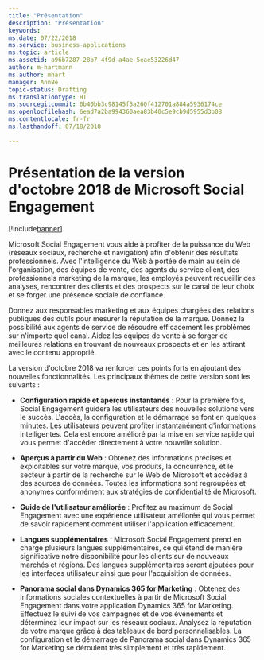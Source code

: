 ```yaml
---
title: "Présentation"
description: "Présentation"
keywords: 
ms.date: 07/22/2018
ms.service: business-applications
ms.topic: article
ms.assetid: a96b7287-28b7-4f9d-a4ae-5eae53226d47
author: m-hartmann
ms.author: mhart
manager: AnnBe
topic-status: Drafting
ms.translationtype: HT
ms.sourcegitcommit: 0b40bb3c98145f5a260f412701a884a5936174ce
ms.openlocfilehash: 6ead7a2ba994360aea83b40c5e9cb9d5955d3b08
ms.contentlocale: fr-fr
ms.lasthandoff: 07/18/2018

---
```


#  <a name="overview-of-microsoft-social-engagement-october-18-release"></a>Présentation de la version d'octobre 2018 de Microsoft Social Engagement

[!include[banner](../../includes/banner.md)]

Microsoft Social Engagement vous aide à profiter de la puissance du Web (réseaux sociaux, recherche et navigation) afin d'obtenir des résultats professionnels. Avec l'intelligence du Web à portée de main au sein de l'organisation, des équipes de vente, des agents du service client, des professionnels marketing de la marque, les employés peuvent recueillir des analyses, rencontrer des clients et des prospects sur le canal de leur choix et se forger une présence sociale de confiance.

Donnez aux responsables marketing et aux équipes chargées des relations publiques des outils pour mesurer la réputation de la marque. Donnez la possibilité aux agents de service de résoudre efficacement les problèmes sur n'importe quel canal. Aidez les équipes de vente à se forger de meilleures relations en trouvant de nouveaux prospects et en les attirant avec le contenu approprié. 

La version d'octobre 2018 va renforcer ces points forts en ajoutant des nouvelles fonctionnalités. Les principaux thèmes de cette version sont les suivants :

- **Configuration rapide et aperçus instantanés** : Pour la première fois, Social Engagement guidera les utilisateurs des nouvelles solutions vers le succès. L'accès, la configuration et le démarrage se font en quelques minutes. Les utilisateurs peuvent profiter instantanément d'informations intelligentes. Cela est encore amélioré par la mise en service rapide qui vous permet d'accéder directement à votre nouvelle solution.

- **Aperçus à partir du Web** : Obtenez des informations précises et exploitables sur votre marque, vos produits, la concurrence, et le secteur à partir de la recherche sur le Web de Microsoft et accédez à des sources de données. Toutes les informations sont regroupées et anonymes conformément aux stratégies de confidentialité de Microsoft.
 
- **Guide de l'utilisateur améliorée** : Profitez au maximum de Social Engagement avec une expérience utilisateur améliorée qui vous permet de savoir rapidement comment utiliser l'application efficacement.

- **Langues supplémentaires** : Microsoft Social Engagement prend en charge plusieurs langues supplémentaires, ce qui étend de manière significative notre disponibilité pour les clients sur de nouveaux marchés et régions. Des langues supplémentaires seront ajoutées pour les interfaces utilisateur ainsi que pour l'acquisition de données.

- **Panorama social dans Dynamics 365 for Marketing** : Obtenez des informations sociales contextuelles à partir de Microsoft Social Engagement dans votre application Dynamics 365 for Marketing. Effectuez le suivi de vos campagnes et de vos événements et déterminez leur impact sur les réseaux sociaux. Analysez la réputation de votre marque grâce à des tableaux de bord personnalisables. La configuration et le démarrage de Panorama social dans Dynamics 365 for Marketing se déroulent très simplement et très rapidement.

